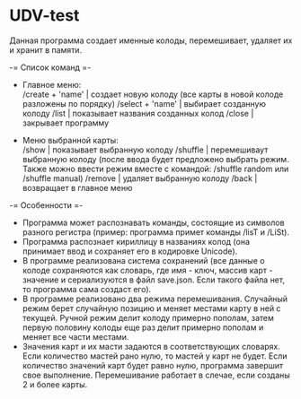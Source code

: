 # UDV-test

Данная программа создает именные колоды, перемешивает, удаляет их и хранит в памяти.

-= Список команд =-
  - Главное меню:    
    /create + 'name'      | создает новую колоду (все карты в новой колоде разложены по порядку)
    /select + 'name'      | выбирает созданную колоду
    /list                 | показывает названия созданных колод
    /close                | закрывает программу
    
  - Меню выбранной карты:    
    /show                 | показывает выбранную колоду
    /shuffle              | перемешиваут выбранную колоду (после ввода будет предложено выбрать режим. Также можно ввести режим вместе с командой: /shuffle random или /shuffle manual)
    /remove               | удаляет выбранную колоду
    /back                 | возвращает в главное меню
    
-= Особенности =-
- Программа может распознавать команды, состоящие из символов разного регистра (пример: программа примет команды /lisT и /LiSt).
- Программа распознает кириллицу в названиях колод (она принимает ввод и сохраняет его в кодировке Unicode).
- В программе реализована система сохранений (все данные о колоде сохраняются как словарь, где имя - ключ, массив карт - значение и сериализуются в файл save.json. Если такого файла нет, то программа сама создаст его).
- В программе реализовано два режима перемешивания. Случайный режим берет случайную позицию и меняет местами карту в ней с текущей. Ручной режим делит колоду примерно пополам, затем первую половину колоды еще раз делит примерно пополам и меняет все части местами.
- Значения карт и их масти задаются в соответствующих словарях. Если количество мастей рано нулю, то мастей у карт не будет. Если количество значений карт будет равно нулю, программа завершит свое выполнение. Перемешивание работает в слечае, если созданы 2 и более карты.
